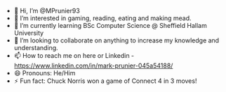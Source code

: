 - 👋 Hi, I’m @MPrunier93
- 👀 I’m interested in gaming, reading, eating and making mead.
- 🌱 I’m currently learning BSc Computer Science @ Sheffield Hallam University
- 💞️ I’m looking to collaborate on anything to increase my knowledge and understanding.
- 📫 How to reach me on here or Linkedin - https://www.linkedin.com/in/mark-prunier-045a54188/
- 😄 Pronouns: He/Him
- ⚡ Fun fact: Chuck Norris won a game of Connect 4 in 3 moves!

<!---
MPrunier93/MPrunier93 is a ✨ special ✨ repository because its `README.md` (this file) appears on your GitHub profile.
You can click the Preview link to take a look at your changes.
--->
